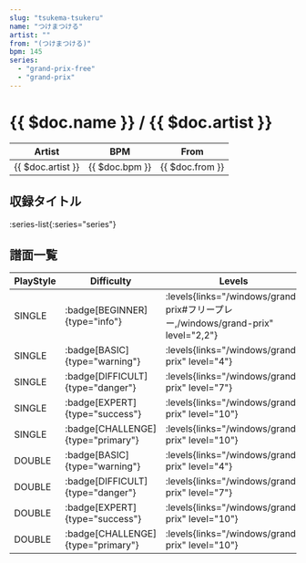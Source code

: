 ```yaml
---
slug: "tsukema-tsukeru"
name: "つけまつける"
artist: ""
from: "(つけまつける)"
bpm: 145
series:
  - "grand-prix-free"
  - "grand-prix"
---
```


# {{ $doc.name }} / {{ $doc.artist }}

|Artist|BPM|From|
|------|---|----|
|{{ $doc.artist }}|{{ $doc.bpm }}|{{ $doc.from }}|

## 収録タイトル

:series-list{:series="series"}

## 譜面一覧

|PlayStyle|Difficulty|Levels|Notes|Movie|
|---------|----------|------|-----|-----|
|SINGLE| :badge[BEGINNER]{type="info"}| :levels{links="/windows/grand-prix#フリープレー,/windows/grand-prix" level="2,2"}|97/0||
|SINGLE| :badge[BASIC]{type="warning"}| :levels{links="/windows/grand-prix" level="4"}|153/9||
|SINGLE| :badge[DIFFICULT]{type="danger"}| :levels{links="/windows/grand-prix" level="7"}|235/7||
|SINGLE| :badge[EXPERT]{type="success"}| :levels{links="/windows/grand-prix" level="10"}|300/19||
|SINGLE| :badge[CHALLENGE]{type="primary"}| :levels{links="/windows/grand-prix" level="10"}|276/11(28)||
|DOUBLE| :badge[BASIC]{type="warning"}| :levels{links="/windows/grand-prix" level="4"}|149/13||
|DOUBLE| :badge[DIFFICULT]{type="danger"}| :levels{links="/windows/grand-prix" level="7"}|235/7||
|DOUBLE| :badge[EXPERT]{type="success"}| :levels{links="/windows/grand-prix" level="10"}|300/19||
|DOUBLE| :badge[CHALLENGE]{type="primary"}| :levels{links="/windows/grand-prix" level="10"}|281/19(23)||

